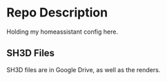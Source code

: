 # Repo Description

Holding my homeassistant config here.

## SH3D Files

SH3D files are in Google Drive, as well as the renders.